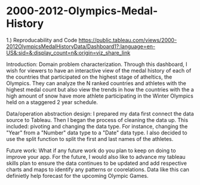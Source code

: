 # 2000-2012-Olympics-Medal-History

1.) Reproducability and Code
https://public.tableau.com/views/2000-2012OlympicsMedalHistoryData/Dashboard1?:language=en-US&:sid=&:display_count=n&:origin=viz_share_link

Introduction: Domain problem characterization.
Through this dashboard, I wish for viewers to have an interactive view of the medal history of each of the countries that participated on the highest stage of atheltics, the Olympics. They can analyze the N ranked countries and athletes with the highest medal count but also view the trends in how the countries with the a high amount of snow have more athlete participating in the Winter Olympics held on a staggered 2 year schedule. 

Data/operation abstraction design:
I prepared my data first connect the data source to Tableau. Then I began the process of cleaning the data up. This included: pivoting and changing the data type. For instance, changing the "Year" from a "Number" data type to a "Date" data type. I also decided to use the split function to split the first and last names of the athletes.

Future work: What if any future work do you plan to keep on doing to improve your app.
For the future, I would also like to advance my tableau skills plan to ensure the data continues to be updated and add respective charts and maps to identify any patterns or coorelations. Data like this can definietly help forecast for the upcoming Olympic Games.
